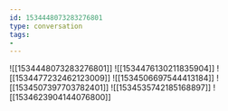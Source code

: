 ```yaml
---
id: 1534448073283276801
type: conversation
tags:
- 
---
```

![[1534448073283276801]]
![[1534476130211835904]]
![[1534477232462123009]]
![[1534506697544413184]]
![[1534507397703782401]]
![[1534535742185168897]]
![[1534623904144076800]]

